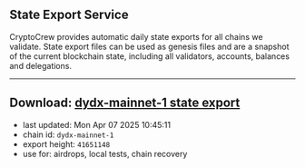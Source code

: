 ## State Export Service
CryptoCrew provides automatic daily state exports for all chains we validate. State export files can be used as genesis files and are a snapshot of the current blockchain state, including all validators, accounts, balances and delegations.

---
**Download: [dydx-mainnet-1 state export](https://dl-tyo.ccvalidators.com/SERVICE/dydx/dydx-mainnet-1_export_41651148.json)**
---

- last updated: Mon Apr 07 2025 10:45:11
- chain id: `dydx-mainnet-1`
- export height: `41651148`
- use for: airdrops, local tests, chain recovery
